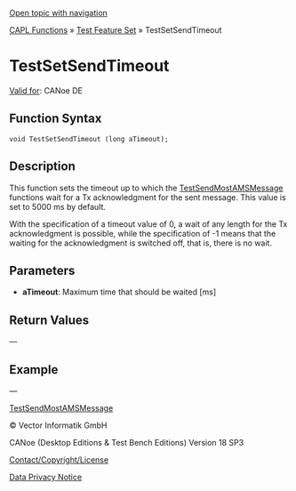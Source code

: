 [Open topic with navigation](../../../../../CANoeDEFamily.htm#Topics/CAPLFunctions/Test/Functions/CAPLfunctionTestSetSendTimeOut.md)

[CAPL Functions](../../CAPLfunctions.md) » [Test Feature Set](../CAPLfunctionsTFSOverview.md) » TestSetSendTimeout

# TestSetSendTimeout

[Valid for](../../../Shared/FeatureAvailability.md): CANoe DE

## Function Syntax

```plaintext
void TestSetSendTimeout (long aTimeout);
```

## Description

This function sets the timeout up to which the [TestSendMostAMSMessage](CAPLfunctionTestSendMostAmsMessage.md) functions wait for a Tx acknowledgment for the sent message. This value is set to 5000 ms by default.

With the specification of a timeout value of 0, a wait of any length for the Tx acknowledgment is possible, while the specification of -1 means that the waiting for the acknowledgment is switched off, that is, there is no wait.

## Parameters

- **aTimeout**: Maximum time that should be waited [ms]

## Return Values

—

## Example

—

[TestSendMostAMSMessage](CAPLfunctionTestSendMostAmsMessage.md)

© Vector Informatik GmbH

CANoe (Desktop Editions & Test Bench Editions) Version 18 SP3

[Contact/Copyright/License](../../../Shared/ContactCopyrightLicense.md)

[Data Privacy Notice](https://www.vector.com/int/en/company/get-info/privacy-policy/)